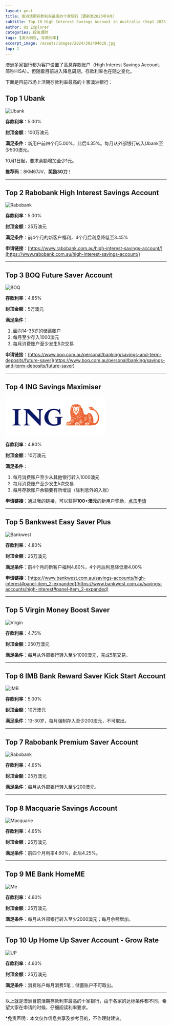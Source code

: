 ```yaml
---
layout: post
title: 澳洲活期存款利率最高的十家银行（更新至2025年9月）
subtitle: Top 10 High Interest Savings Account in Australia (Sept 2025)
author: Oz Explorer
categories: 投资理财
tags: [澳大利亚, 存款利率]
excerpt_image: /assets/images/2024/202404020.jpg
top: 1
---
```


澳洲多家银行都为客户设置了高息存款账户（High Interest Savings Account，简称HISA）。但随着目前进入降息周期，存款利率也在随之变化。

下面是目前市场上活期存款利率最高的十家澳洲银行：

## Top 1 Ubank

![Ubank](https://a.storyblok.com/f/116740/160x100/c9a5107b86/ubank.png)

**存款利率**：5.00%

**封顶金额**：100万澳元

**满足条件**：新用户前四个月5.00%，此后4.35%。每月从外部银行转入Ubank至少500澳元。

10月1日起，要求余额增加至少1元。

**推荐码**：8KM67JV，**奖励30刀**！

---

## Top 2 Rabobank High Interest Savings Account

![Rabobank](https://a.storyblok.com/f/116740/160x100/7683ca35b7/rabobank.png)

**存款利率**：5.00%

**封顶金额**：25万澳元

**满足条件**：前4个月的新客户福利，4个月后利息降低至3.45%

**申请链接**：[https://www.rabobank.com.au/high-interest-savings-account/](https://www.rabobank.com.au/high-interest-savings-account/)

---

## Top 3 BOQ Future Saver Account

![BOQ](https://a.storyblok.com/f/116740/160x100/aea7810d69/boq.png)

**存款利率**：4.85%

**封顶金额**：5万澳元

**满足条件**：
1. 面向14-35岁的储蓄账户
2. 每月至少存入1000澳元
3. 每月消费账户至少发生5次交易

**申请链接**：[https://www.boq.com.au/personal/banking/savings-and-term-deposits/future-saver](https://www.boq.com.au/personal/banking/savings-and-term-deposits/future-saver)

---

## Top 4 ING Savings Maximiser

![ING](/assets/images/2024/202404027.png)

**存款利率**：4.80%

**封顶金额**：10万澳元

**满足条件**：
1. 每月消费账户至少从其他银行转入1000澳元
2. 每月消费账户至少发生5次交易
3. 每月存款账户余额要有所增加（除利息外的入账）

**申请链接**：通过我的链接，可以获得**100+澳元**的新用户奖励，[点击申请](https://campaigns.ing.com.au/refer?code=Jqz072&p=d)

---

## Top 5 Bankwest Easy Saver Plus

![Bankwest](https://a.storyblok.com/f/116740/160x100/34a058b678/bankwest.png)

**存款利率**：4.80%

**封顶金额**：25万澳元

**满足条件**：前4个月的新客户福利4.80%，4个月后利息降低至4.00%

**申请链接**：[https://www.bankwest.com.au/savings-accounts/high-interest#panel-item_2-expanded](https://www.bankwest.com.au/savings-accounts/high-interest#panel-item_2-expanded)


---

## Top 5 Virgin Money Boost Saver

![Virgin](https://a.storyblok.com/f/116740/160x100/5a60f1c16d/virgin.png)

**存款利率**：4.75%

**封顶金额**：250万澳元

**满足条件**：每月从外部银行转入至少1000澳元，完成5笔交易。

---

## Top 6 IMB Bank Reward Saver Kick Start Account

![IMB](https://a.storyblok.com/f/116740/160x100/269436d9f9/imb.png)

**存款利率**：5.00%

**封顶金额**：10万澳元

**满足条件**：13-30岁，每月强制存入至少200澳元，不可取出。

---

## Top 7 Rabobank Premium Saver Account

![Rabobank](https://a.storyblok.com/f/116740/160x100/7683ca35b7/rabobank.png)

**存款利率**：4.65%

**封顶金额**：25万澳元

**满足条件**：每月从外部银行转入至少200澳元。

---

## Top 8 Macquarie Savings Account

![Macquarie](https://a.storyblok.com/f/116740/160x100/5b93dfe621/macquarie.png)

**存款利率**：4.65%

**封顶金额**：25万澳元

**满足条件**：前四个月利率4.60%，此后4.25%。

---

## Top 9 ME Bank HomeME

![Me](https://a.storyblok.com/f/116740/160x100/7e24c6514a/mebank.png)

**存款利率**：4.60%

**封顶金额**：25万澳元

**满足条件**：每月从外部银行转入至少2000澳元；每月余额增加。

---

## Top 10 Up Home Up Saver Account - Grow Rate

![UP](https://a.storyblok.com/f/116740/160x100/1e695e67c0/up.png)

**存款利率**：4.60%

**封顶金额**：25万澳元

**满足条件**：消费账户每月消费5笔；储蓄账户不可取出。

---

以上就是澳洲目前活期存款利率最高的十家银行，由于各家的达标条件都不同，希望大家在申请的时候，仔细阅读利率要求。

*免责声明：本文仅作信息共享及参考目的，不作理财建议。
